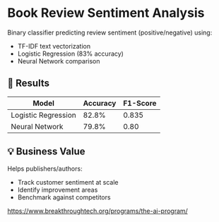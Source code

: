 # Book Review Sentiment Analysis

Binary classifier predicting review sentiment (positive/negative) using:
- TF-IDF text vectorization
- Logistic Regression (83% accuracy)
- Neural Network comparison

## 🚀 Results
| Model                | Accuracy | F1-Score |
|----------------------|----------|----------|
| Logistic Regression  | 82.8%    | 0.835    |
| Neural Network       | 79.8%    | 0.80     |

## 💡 Business Value
Helps publishers/authors:
- Track customer sentiment at scale
- Identify improvement areas
- Benchmark against competitors

https://www.breakthroughtech.org/programs/the-ai-program/
